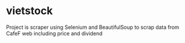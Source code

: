 # vietstock
Project is scraper using Selenium and BeautifulSoup to scrap data from CafeF web including price and dividend
